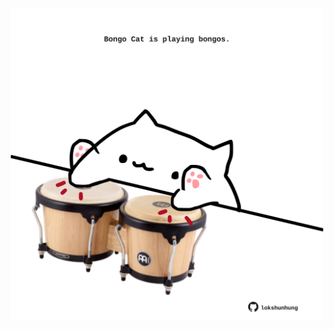 <!-- built at 14/03/2023, 14:01:02 UTC -->
<p align="center">
  <img width="500" height="500" src="./ReadmeImage.svg">
</p>
